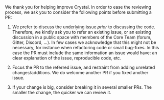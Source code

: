 We thank you for helping improve Crystal. In order to ease the reviewing process, we ask you to consider the following points before submitting a PR:

1. We prefer to discuss the underlying issue _prior_ to discussing the code. Therefore, we kindly ask you to refer an existing issue, or an existing discussion in a public space with members of the Core Team (forum, Gitter, Discord, ...). In few cases we acknowledge that this might not be necessary, for instance when refactoring code or small bug-fixes. In this case the PR must include the same information an issue would have: an clear explanation of the issue, reproducible code, etc.

2. Focus the PR to the referred issue, and restraint from adding unrelated changes/additions. We do welcome another PR if you fixed another issue.

3. If your change is big, consider breaking it in several smaller PRs. The smaller the change, the quicker we can review it.